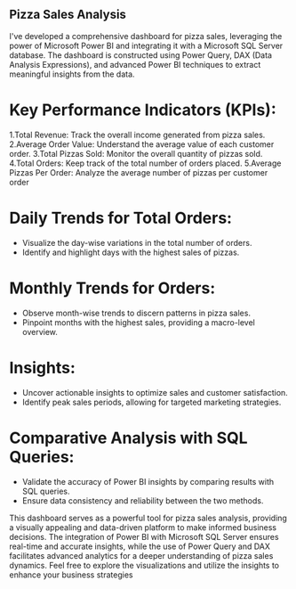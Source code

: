 ## Pizza Sales Analysis
I've developed a comprehensive dashboard for pizza sales, leveraging the power of Microsoft Power BI and integrating it with a Microsoft SQL Server database. The dashboard is constructed using Power Query, DAX (Data Analysis Expressions), and advanced Power BI techniques to extract meaningful insights from the data.

# Key Performance Indicators (KPIs):
 1.Total Revenue: Track the overall income generated from pizza sales.
 2.Average Order Value: Understand the average value of each customer order.
 3.Total Pizzas Sold: Monitor the overall quantity of pizzas sold.
 4.Total Orders: Keep track of the total number of orders placed.
 5.Average Pizzas Per Order: Analyze the average number of pizzas per customer order

# Daily Trends for Total Orders:
- Visualize the day-wise variations in the total number of orders.
- Identify and highlight days with the highest sales of pizzas.

# Monthly Trends for Orders:
- Observe month-wise trends to discern patterns in pizza sales.
- Pinpoint months with the highest sales, providing a macro-level overview.

# Insights:
- Uncover actionable insights to optimize sales and customer satisfaction.
- Identify peak sales periods, allowing for targeted marketing strategies.

# Comparative Analysis with SQL Queries:
- Validate the accuracy of Power BI insights by comparing results with SQL queries.
- Ensure data consistency and reliability between the two methods.

This dashboard serves as a powerful tool for pizza sales analysis, providing a visually appealing and data-driven platform to make informed business decisions. The integration of Power BI with Microsoft SQL Server ensures real-time and accurate insights, while the use of Power Query and DAX facilitates advanced analytics for a deeper understanding of pizza sales dynamics. Feel free to explore the visualizations and utilize the insights to enhance your business strategies
